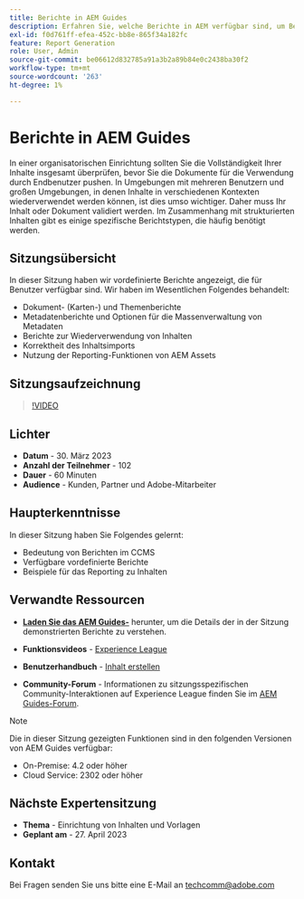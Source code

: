 ```yaml
---
title: Berichte in AEM Guides
description: Erfahren Sie, welche Berichte in AEM verfügbar sind, um Benutzende bei der Verbesserung der Inhaltsqualität zu unterstützen.
exl-id: f0d761ff-efea-452c-bb8e-865f34a182fc
feature: Report Generation
role: User, Admin
source-git-commit: be06612d832785a91a3b2a89b84e0c2438ba30f2
workflow-type: tm+mt
source-wordcount: '263'
ht-degree: 1%

---
```


# Berichte in AEM Guides

In einer organisatorischen Einrichtung sollten Sie die Vollständigkeit Ihrer Inhalte insgesamt überprüfen, bevor Sie die Dokumente für die Verwendung durch Endbenutzer pushen. In Umgebungen mit mehreren Benutzern und großen Umgebungen, in denen Inhalte in verschiedenen Kontexten wiederverwendet werden können, ist dies umso wichtiger. Daher muss Ihr Inhalt oder Dokument validiert werden. Im Zusammenhang mit strukturierten Inhalten gibt es einige spezifische Berichtstypen, die häufig benötigt werden.


## Sitzungsübersicht

In dieser Sitzung haben wir vordefinierte Berichte angezeigt, die für Benutzer verfügbar sind. Wir haben im Wesentlichen Folgendes behandelt:
- Dokument- (Karten-) und Themenberichte
- Metadatenberichte und Optionen für die Massenverwaltung von Metadaten
- Berichte zur Wiederverwendung von Inhalten
- Korrektheit des Inhaltsimports
- Nutzung der Reporting-Funktionen von AEM Assets


## Sitzungsaufzeichnung

>[!VIDEO](https://video.tv.adobe.com/v/3417529/guides--reporting-reporting?quality=12&learn=on)


## Lichter

- **Datum** - 30. März 2023
- **Anzahl der Teilnehmer** - 102
- **Dauer** - 60 Minuten
- **Audience** - Kunden, Partner und Adobe-Mitarbeiter


## Haupterkenntnisse

In dieser Sitzung haben Sie Folgendes gelernt:
- Bedeutung von Berichten im CCMS
- Verfügbare vordefinierte Berichte
- Beispiele für das Reporting zu Inhalten


## Verwandte Ressourcen

- **[Laden Sie das AEM Guides-](./assets/aem-guides-expert-session-reports-documentation.pdf)** herunter, um die Details der in der Sitzung demonstrierten Berichte zu verstehen.

- **Funktionsvideos** - [Experience League](https://experienceleague.adobe.com/docs/experience-manager-guides-learn/videos/output-generation/working-with-reports.html?lang=en)

- **Benutzerhandbuch** - [Inhalt erstellen](https://help.adobe.com/en_US/xml-documentation-for-adobe-experience-manager/index.html#t=DXML-master-map%2Freports-intro.html)

- **Community-Forum** - Informationen zu sitzungsspezifischen Community-Interaktionen auf Experience League finden Sie im [AEM Guides-Forum](https://experienceleaguecommunities.adobe.com/t5/experience-manager-guides/bd-p/xml-documentation-discussions).

>[!NOTE]
>
> Die in dieser Sitzung gezeigten Funktionen sind in den folgenden Versionen von AEM Guides verfügbar:
> - On-Premise: 4.2 oder höher
> - Cloud Service: 2302 oder höher


## Nächste Expertensitzung

- **Thema** - Einrichtung von Inhalten und Vorlagen
- **Geplant am** - 27. April 2023


## Kontakt

Bei Fragen senden Sie uns bitte eine E-Mail an <techcomm@adobe.com>
